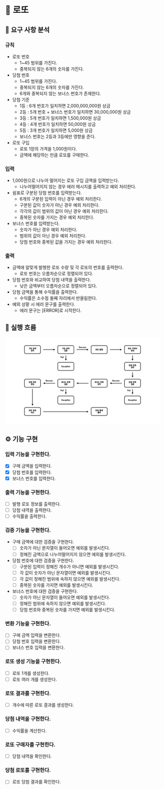 # 🎱 로또

## 📝 요구 사항 분석

### 규칙

- 로또 번호
    - 1~45 범위를 가진다.
    - 중복되지 않는 6개의 숫자를 가진다.
- 당첨 번호
    - 1~45 범위를 가진다.
    - 중복되지 않는 6개의 숫자를 가진다.
    - 6개와 중복되지 않는 보너스 번호가 존재한다.
- 당첨 기준
    - 1등 : 6개 번호가 일치하면 2,000,000,000원 상금
    - 2등 : 5개 번호 + 보너스 번호가 일치하면 30,000,000원 상금
    - 3등 : 5개 번호가 일치하면 1,500,000원 상금
    - 4등 : 4개 번호가 일치하면 50,000원 상금
    - 5등 : 3개 번호가 일치하면 5,000원 상금
    - 보너스 번호는 2등과 3등에만 영향을 준다.
- 로또 구입
    - 로또 1장의 가격을 1,000원이다.
    - 금액에 해당하는 만큼 로또를 구매한다.

### 입력

- 1,000원으로 나누어 떨어지는 로또 구입 금액을 입력받는다.
    - 나누어떨어지지 않는 경우 에러 메시지를 출력하고 예외 처리한다.
- 쉼표로 구분된 당첨 번호를 입력받는다.
    - 6개의 구분된 입력이 아닌 경우 예외 처리한다.
    - 구분된 값이 숫자가 아닌 경우 예외 처리한다.
    - 각각의 값이 범위의 값이 아닌 경우 예외 처리한다.
    - 중복된 숫자를 가지는 경우 예외 처리한다.
- 보너스 번호를 입력받는다.
    - 숫자가 아닌 경우 예외 처리한다.
    - 범위의 값이 아닌 경우 예외 처리한다.
    - 당첨 번호와 중복된 값을 가지는 경우 예외 처리한다.

### 출력

- 금액에 알맞게 발행한 로또 수량 및 각 로또의 번호를 출력한다.
    - 로또 번호는 오름차순으로 정렬되어 있다.
- 당첨 번호와 비교하여 당첨 내역을 출력한다.
    - 낮은 금액부터 오름차순으로 정렬되어 있다.
- 당첨 금액을 통해 수익률을 출력한다.
    - 수익률은 소수점 둘째 자리에서 반올림한다.
- 예외 상황 시 에러 문구를 출력한다.
    - 에러 문구는 [ERROR]로 시작한다.

## 🌊 실행 흐름

![flow](./flow.jpeg)

## ⚙️ 기능 구현

### 입력 기능을 구현한다.

- [x] 구매 금액을 입력한다.
- [x] 당첨 번호를 입력한다.
- [x] 보너스 번호를 입력한다.

### 출력 기능을 구현한다.

- [ ] 발행 로또 정보를 출력한다.
- [ ] 당첨 내역을 출력한다.
- [ ] 수익률을 출력한다.

### 검증 기능을 구현한다.

- 구매 금액에 대한 검증을 구현한다.
    - [ ] 숫자가 아닌 문자열이 들어오면 예외를 발생시킨다.
    - [ ] 정해진 금액으로 나누어떨어지지 않으면 예외를 발생시킨다.
- 당첨 번호에 대한 검증을 구현한다.
    - [ ] 구분된 입력이 정해진 개수가 아니면 예외를 발생시킨다.
    - [ ] 각 값이 숫자가 아닌 문자열이면 예외를 발생시킨다.
    - [ ] 각 값이 정해진 범위에 속하지 않으면 예외를 발생시킨다.
    - [ ] 중복된 숫자를 가지면 예외를 발생시킨다.
- 보너스 번호에 대한 검증을 구현한다.
    - [ ] 숫자가 아닌 문자열이 들어오면 예외를 발생시킨다.
    - [ ] 정해진 범위에 속하지 않으면 예외를 발생시킨다.
    - [ ] 당첨 번호와 중복된 숫자를 가지면 예외를 발생시킨다.

### 변환 기능을 구현한다.

- [ ] 구매 금액 입력을 변환한다.
- [ ] 당첨 번호 입력을 변환한다.
- [ ] 보너스 번호 입력을 변환한다.

### 로또 생성 기능을 구현한다.

- [ ] 로또 1개를 생성한다.
- [ ] 로또 여러 개를 생성한다.

### 로또 결과를 구현한다.

- [ ] 개수에 따른 로또 결과를 생성한다.

### 당첨 내역을 구현한다.

- [ ] 수익률을 계산한다.

### 로또 구매자를 구현한다.

- [ ] 당첨 내역을 확인한다.

### 당첨 로또를 구현한다.

- [ ] 로또 당첨 결과를 확인한다.